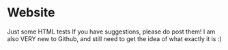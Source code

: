 # Website
Just some HTML tests
If you have suggestions, please do post them! I am also VERY new to Github, and still need to get the idea of what exactly it is :)
